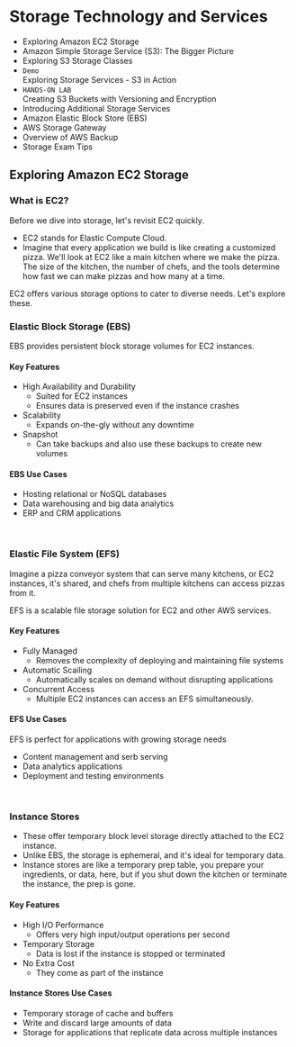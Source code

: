 # Storage Technology and Services

- Exploring Amazon EC2 Storage
- Amazon Simple Storage Service (S3): The Bigger Picture
- Exploring S3 Storage Classes
- `Demo`<br>Exploring Storage Services - S3 in Action
- `HANDS-ON LAB`<br>Creating S3 Buckets with Versioning and Encryption
- Introducing Additional Storage Services
- Amazon Elastic Block Store (EBS)
- AWS Storage Gateway
- Overview of AWS Backup
- Storage Exam Tips


## Exploring Amazon EC2 Storage

### What is EC2?

Before we dive into storage, let's revisit EC2 quickly.
- EC2 stands for Elastic Compute Cloud.
- Imagine that every application we build is like creating a customized pizza. We'll look at EC2 like a main kitchen where we make the pizza. The size of the kitchen, the number of chefs, and the tools determine how fast we can make pizzas and how many at a time.
  
  
EC2 offers various storage options to cater to diverse needs.
Let's explore these.

### Elastic Block Storage (EBS)
EBS provides persistent block storage volumes for EC2 instances.

#### Key Features
- High Availability and Durability
  - Suited for EC2 instances
  - Ensures data is preserved even if the instance crashes
- Scalability
  - Expands on-the-gly without any downtime
- Snapshot
  - Can take backups and also use these backups to create new volumes

#### EBS Use Cases
- Hosting relational or NoSQL databases
- Data warehousing and big data analytics
- ERP and CRM applications

<br>

### Elastic File System (EFS)
Imagine a pizza conveyor system that can serve many kitchens, or EC2 instances, it's shared, and chefs from multiple kitchens can access pizzas from it.

EFS is a scalable file storage solution for EC2 and other AWS services.

#### Key Features
- Fully Managed
  - Removes the complexity of deploying and maintaining file systems
- Automatic Scailing
  - Automatically scales on demand without disrupting applications
- Concurrent Access
  - Multiple EC2 instances can access an EFS simultaneously.

#### EFS Use Cases
EFS is perfect for applications with growing storage needs
- Content management and serb serving
- Data analytics applications
- Deployment and testing environments

<br>

### Instance Stores
- These offer temporary block level storage directly attached to the EC2 instance.
- Unlike EBS, the storage is ephemeral, and it's ideal for temporary data.
- Instance stores are like a temporary prep table, you prepare your ingredients, or data, here, but if you shut down the kitchen or terminate the instance, the prep is gone.

#### Key Features
- High I/O Performance
  - Offers very high input/output operations per second
- Temporary Storage
  - Data is lost if the instance is stopped or terminated
- No Extra Cost
  - They come as part of the instance

#### Instance Stores Use Cases
- Temporary storage of cache and buffers
- Write and discard large amounts of data
- Storage for applications that replicate data across multiple instances


